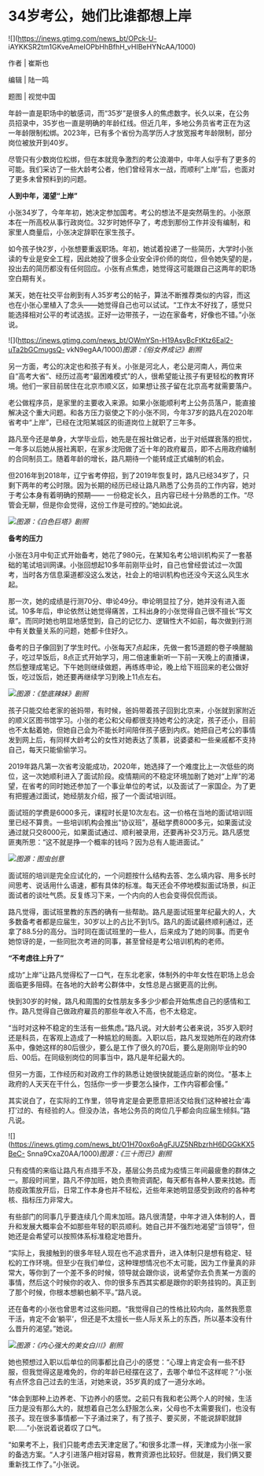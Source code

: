 # 34岁考公，她们比谁都想上岸

![](https://inews.gtimg.com/news_bt/OPck-U-
iAYKKSR2tm1GKveAmeIOPbHhBfhH_vHIBeHYNcAA/1000)

作者 | 崔斯也

编辑 | 陆一鸣

题图 | 视觉中国

年龄一直是职场中的敏感词，而“35岁”是很多人的焦虑数字。长久以来，在公务员招录中，35岁也一直是明确的年龄红线。但近几年，多地公务员省考正在为这一年龄限制松绑。2023年，已有多个省份为高学历人才放宽报考年龄限制，部分岗位被放开到40岁。

尽管只有少数岗位松绑，但在本就竞争激烈的考公浪潮中，中年人似乎有了更多的可能。我们采访了一些大龄考公者，他们曾经背水一战，而顺利“上岸”后，也面对了更多未曾预料到的问题。

**人到中年，渴望“上岸”**

小张34岁了，今年年初，她决定参加国考。考公的想法不是突然萌生的。小张原本在一所高校从事行政岗位。32岁时她怀孕了，考虑到那份工作并没有编制，和家里人商量后，小张决定辞职在家生孩子。

如今孩子快2岁，小张想要重返职场。年初，她试着投递了一些简历，大学时小张读的专业是安全工程，因此她投了很多企业安全评价师的岗位，但令她失望的是，投出去的简历都没有任何回应。小张有点焦虑，她觉得这可能跟自己这两年的职场空白期有关。

某天，她在社交平台刷到有人35岁考公的帖子，算法不断推荐类似的内容，而这也在小张心里植入了念头——她觉得自己也可以试试。“工作太不好找了，感觉只能选择相对公平的考试选拔。正好一边带孩子，一边在家备考，好像也不错。”小张说。

![](https://inews.gtimg.com/news_bt/OWmYSn-H19AsvBcFtKtz6Eal2-uTa2bGCmugsQ-
vkN9egAA/1000)_图源：《俗女养成记》剧照_

另一方面，考公的决定也和孩子有关。小张是河北人，老公是河南人，两位来自“高考大省”、经历过高考“最困难模式”的人，很希望能让孩子有更轻松的教育环境。他们一家目前居住在北京市顺义区，如果想让孩子留在北京高考就需要落户。

老公做程序员，是家里的主要收入来源。如果小张能顺利考上公务员落户，能直接解决这个重大问题。和各方压力驱使之下的小张不同，今年37岁的路凡在2020年省考中“上岸”，已经在沈阳某城区的街道岗位上就职了三年多。

路凡至今还是单身，大学毕业后，她先是在报社做记者，出于对纸媒衰落的担忧，一年多以后她从报社离职，在家乡沈阳做了近十年的政府雇员，即不占用政府编制的合同制员工。随着年龄的增长，路凡期待一个能转成正式编制的机会。

但2016年到2018年，辽宁省考停招，到了2019年恢复时，路凡已经34岁了，只剩下两年的考公时限。因为长期的经历已经让路凡熟悉了公务员的工作内容，她对于考公本身有着明确的预期——
一份稳定长久，且内容已经十分熟悉的工作。“尽管会无聊，但是你会觉得，这份工作是可控的。”她如此说。

![](https://inews.gtimg.com/news_bt/OK7dxW9xVfxIc7rsmqBIP4pgAhG0wdD1FaTmQXME5GMnQAA/1000)_图源：《白色巨塔》剧照_

**备考的压力**

小张在3月中旬正式开始备考，她花了980元，在某知名考公培训机构买了一套基础的笔试培训网课。小张回想起10多年前刚毕业时，自己也曾经尝试过一次国考，当时各方信息渠道都没这么发达，社会上的培训机构也还没今天这么风生水起。

那一次，她的成绩是行测70分、申论49分。申论明显拉了分，她并没有进入面试。10多年后，申论依然让她觉得痛苦，工科出身的小张觉得自己很不擅长“写文章”。而同时她也明显地感觉到，自己的记忆力、逻辑性大不如前，每次做到行测中有关数量关系的问题，她都卡住好久。

备考的日子像回到了学生时代。小张每天7点起床，先做一套15道题的卷子唤醒脑子，吃过早饭后，8点正式开始学习，用二倍速重新听一下前一天晚上的直播课，然后整理成笔记。下午她则继续做题，再练练申论，晚上给下班回来的老公做好饭，吃过饭后，她还要再继续学习到晚上11点左右。

![](https://inews.gtimg.com/news_bt/O9F_zOyNwaZF0O0Ln2ksdzO3h6uYJWCK4sNuI9suE0XqUAA/1000)_图源：《垫底辣妹》剧照_

孩子只能交给老家的爸妈带，有时候，爸妈带着孩子回到北京来，小张就到家附近的顺义区图书馆学习。小张的老公和父母都很支持她考公的决定，孩子还小，目前也不太黏着她，但她自己会为不能长时间陪伴孩子感到内疚。她把自己考公的事情发到网上后，有同样大龄考公的女性对她表达了羡慕，说婆婆和一些亲戚都不支持自己，每天只能偷偷学习。

2019年路凡第一次省考没能成功，2020年，她选择了一个难度比上一次低些的岗位，这一次她顺利进入了面试阶段。疫情期间的不稳定环境加剧了她对“上岸”的渴望，在省考的同时她还参加了一个事业单位的考试，以及面试了一家国企。为了更有把握通过面试，她经朋友介绍，报了一个面试培训班。

面试班的学费是6000多元，课程时长是10次左右。这一价格在当地的面试培训班里已经不算贵。一些培训机构会推出“协议班”，基础学费8000多元，如果面试没通过就只交8000元，如果面试通过、顺利被录用，还要再补交3万元。路凡感觉匪夷所思：“这不就是挣一个概率的钱吗？因为总有人能进面试。”

![](https://inews.gtimg.com/news_bt/Oa74tW_G5k-nkvZ72pNHGCB-9jbi7IyDM7jXIh50XBW7UAA/1000)_图源：图虫创意_

面试班的培训是完全应试化的，一个问题按什么结构去答、怎么填内容、用多长时间思考、说话用什么语速，都有具体的标准。每天还会不停地模拟面试场景，纠正面试者的谈吐气质。反复练习下来，一个内向的人也会变得侃侃而谈。

路凡觉得，面试班里教的东西的确有一些帮助。路凡是面试班里年纪最大的人，大多数备考者都是应届生，30岁以上的占比不到1/5。路凡的面试最终顺利通过，还拿了88.5分的高分。当时同在面试班里的一些人，后来成为了她的同事。而更令她惊讶的是，一些同批次考进的同事，甚至曾经是考公培训机构的老师。

**“不考虑往上升了”**

成功“上岸”让路凡觉得松了一口气，在东北老家，体制外的中年女性在职场上总会面临更多阻碍。在各地的大龄考公群体中，女性总是占据更高的比例。

快到30岁的时候，路凡和周围的女性朋友多多少少都会开始焦虑自己的感情和工作。路凡觉得自己做政府雇员的那些年收入不高，也不太稳定。

“当时对这种不稳定的生活有一些焦虑。”路凡说。对大龄考公者来说，35岁入职时还是科员，在客观上造成了一种尴尬的局面。入职以后，路凡发现她所在的政府体系中，像她这样的80后很少，要么是工作了很久的70后，要么是刚刚毕业的90后、00后。在同级别岗位的同事当中，路凡是年纪最大的。

但另一方面，工作经历和对政府工作的熟悉让她很快就能适应新的岗位。“基本上政府的人天天在干什么，包括你一步一步要怎么操作，工作内容都会懂。”

其实说白了，在实际的工作里，领导肯定是会更愿意把活交给我们这种被社会‘毒打’过的、有经验的人。但没办法，各地公务员的岗位几乎都会向应届生倾斜。”路凡说。

![](https://inews.gtimg.com/news_bt/O1H70ox6oAgFJUZ5NRbzrhH6DGGkKX5BeC-
Snna9CxaZ0AA/1000)_图源：《三十而已》剧照_

只有疫情的来临让路凡有点措手不及，基层公务员成为疫情三年间最疲惫的群体之一。那段时间里，路凡不停加班，她负责物资调配，每天都有各种人要来找她。而防疫政策放开后，日常工作本身也并不轻松，近些年来她明显感受到政府的各种考核、指标压力非常大。

有些部门的同事几乎要连续几个周末加班。路凡很清楚，中年才进入体制的人，晋升和发展大概率会不如那些年轻的职员顺利。她自己并不强烈地渴望“当领导”，但她还是会希望可以按照体系标准稳定地晋升。

“实际上，我接触到的很多年轻人现在也不追求晋升，进入体制只是想有稳定、轻松的工作环境。但至少在我们单位，这种理想情况也不太可能，因为工作量真的非常大，等你到了一个差不多的时候，领导就会跟你谈，说希望你去负责某一方面的事情，然后这个时候你的收入、你的很多东西其实都是跟你的职务挂钩的。真正到了那个时候，你根本想躺也躺不平。”路凡说。

还在备考的小张也曾思考过这些问题。“我觉得自己的性格比较内向，虽然我愿意干活，肯定不会‘躺平’，但还是不太擅长一些人际关系上的东西，所以基本没有什么晋升的渴望。”她说。

![](https://inews.gtimg.com/news_bt/OJHTxfb9krgK1q-ewqLp_ERcRao_59fn8W8q6aDBfFTpwAA/1000)_图源：《内心强大的美女白川》剧照_

她也预想过入职以后单位的同事都比自己小的感觉：“心理上肯定会有一些不舒服，但我觉得这是难免的，你的年龄已经摆在这了，去哪个单位不这样呢？”小张有点怀念自己过去的生活，对她来说，35岁真的成了一道分水岭。

“体会到那种上边养老、下边养小的感觉。之前只有我和老公两个人的时候，生活压力是没有那么大的，就想着自己怎么舒服怎么来，父母也不太需要我们，也没有孩子。现在很多事情都一下子涌过来了，有了孩子、要买房，不能说辞职就辞职……”小张说着说着叹了口气。

“如果考不上，我们只能考虑去天津定居了。”和很多北漂一样，天津成为小张一家的备选方案。“人才引进落户相对容易，教育资源也比较好。但就是，我们俩又要重新找工作了。”小张说。

